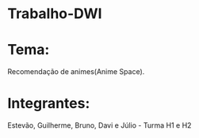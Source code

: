 # Trabalho-DWI
# Tema:
Recomendação de animes(Anime Space).

# Integrantes:
Estevão, Guilherme, Bruno, Davi e Júlio - Turma H1 e H2